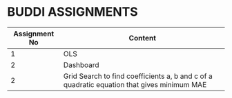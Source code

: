 # BUDDI ASSIGNMENTS

| Assignment No | Content |
| ------------- | ------ |
| 1 | OLS |
| 2 | Dashboard |
| 2 | Grid Search to find coefficients a, b and c of  a quadratic equation that gives minimum MAE |

